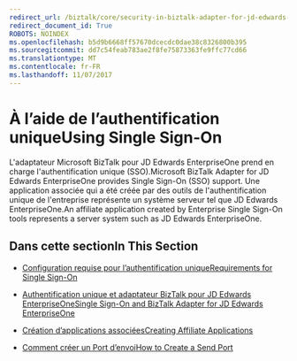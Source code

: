 ```yaml
---
redirect_url: /biztalk/core/security-in-biztalk-adapter-for-jd-edwards-enterpriseone/
redirect_document_id: True
ROBOTS: NOINDEX
ms.openlocfilehash: b5d9b6668ff57670dcecdc0dae38c8326800b395
ms.sourcegitcommit: dd7c54feab783ae2f8fe75873363fe9ffc77cd66
ms.translationtype: MT
ms.contentlocale: fr-FR
ms.lasthandoff: 11/07/2017
---
```

# <a name="using-single-sign-on"></a><span data-ttu-id="9b9ba-101">À l’aide de l’authentification unique</span><span class="sxs-lookup"><span data-stu-id="9b9ba-101">Using Single Sign-On</span></span>
<span data-ttu-id="9b9ba-102">L'adaptateur Microsoft BizTalk pour JD Edwards EnterpriseOne prend en charge l'authentification unique (SSO).</span><span class="sxs-lookup"><span data-stu-id="9b9ba-102">Microsoft BizTalk Adapter for JD Edwards EnterpriseOne provides Single Sign-On (SSO) support.</span></span> <span data-ttu-id="9b9ba-103">Une application associée qui a été créée par des outils de l'authentification unique de l'entreprise représente un système serveur tel que JD Edwards EnterpriseOne.</span><span class="sxs-lookup"><span data-stu-id="9b9ba-103">An affiliate application created by Enterprise Single Sign-On tools represents a server system such as JD Edwards EnterpriseOne.</span></span>  
  
## <a name="in-this-section"></a><span data-ttu-id="9b9ba-104">Dans cette section</span><span class="sxs-lookup"><span data-stu-id="9b9ba-104">In This Section</span></span>  
  
-   [<span data-ttu-id="9b9ba-105">Configuration requise pour l’authentification unique</span><span class="sxs-lookup"><span data-stu-id="9b9ba-105">Requirements for Single Sign-On</span></span>](../core/requirements-for-single-sign-on1.md)  
  
-   [<span data-ttu-id="9b9ba-106">Authentification unique et adaptateur BizTalk pour JD Edwards EnterpriseOne</span><span class="sxs-lookup"><span data-stu-id="9b9ba-106">Single Sign-On and BizTalk Adapter for JD Edwards EnterpriseOne</span></span>](../core/single-sign-on-and-biztalk-adapter-for-jd-edwards-enterpriseone.md)  
  
-   [<span data-ttu-id="9b9ba-107">Création d’applications associées</span><span class="sxs-lookup"><span data-stu-id="9b9ba-107">Creating Affiliate Applications</span></span>](../core/creating-affiliate-applications4.md)  
  
-   [<span data-ttu-id="9b9ba-108">Comment créer un Port d’envoi</span><span class="sxs-lookup"><span data-stu-id="9b9ba-108">How to Create a Send Port</span></span>](../core/how-to-create-a-send-port1.md)